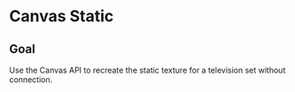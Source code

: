 # Canvas Static

<!-- ## [Live Demo]() -->

## Goal

Use the Canvas API to recreate the static texture for a television set without connection.
